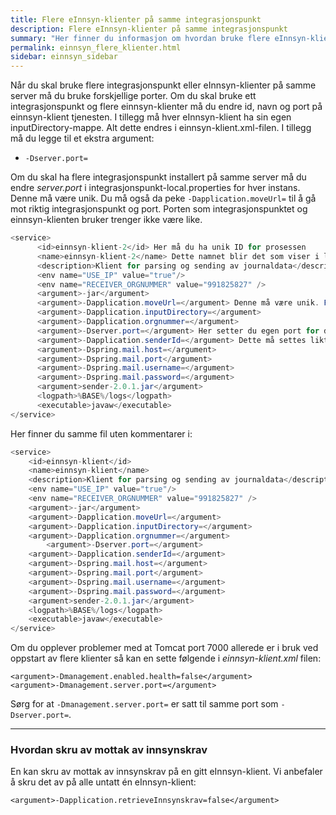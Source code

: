 ```yaml
---
title: Flere eInnsyn-klienter på samme integrasjonspunkt
description: Flere eInnsyn-klienter på samme integrasjonspunkt
summary: "Her finner du informasjon om hvordan bruke flere eInnsyn-klienter på samme integrasjonspunkt"
permalink: einnsyn_flere_klienter.html
sidebar: einnsyn_sidebar
---
```


Når du skal bruke flere integrasjonspunkt eller eInnsyn-klienter på samme server må du bruke forskjellige porter. Om du skal bruke ett integrasjonspunkt og flere einnsyn-klienter må du endre id, navn og port på einnsyn-klient tjenesten. I tillegg må hver eInnsyn-klient ha sin egen inputDirectory-mappe. 
Alt dette endres i einnsyn-klient.xml-filen. I tillegg må du legge til et ekstra argument:

* ```-Dserver.port= ```

Om du skal ha flere integrasjonspunkt installert på samme server må du endre *server.port* i integrasjonspunkt-local.properties for hver instans. Denne må være unik. Du må også da peke ```-Dapplication.moveUrl=``` til å gå mot riktig integrasjonspunkt og port. Porten som integrasjonspunktet og einnsyn-klienten bruker trenger ikke være like. 


``` java
<service>
      <id>einnsyn-klient-2</id> Her må du ha unik ID for prosessen
      <name>einnsyn-klient-2</name> Dette namnet blir det som viser i lista over windows tjenester.
      <description>Klient for parsing og sending av journaldata</description>
      <env name="USE_IP" value="true"/>
      <env name="RECEIVER_ORGNUMMER" value="991825827" />
      <argument>-jar</argument>
      <argument>-Dapplication.moveUrl=</argument> Denne må være unik. Forteller hvilket integrasjonspunkt den kobler til http://localhost:9093 94, 95...
      <argument>-Dapplication.inputDirectory=</argument>
      <argument>-Dapplication.orgnummer=</argument> 
      <argument>-Dserver.port=</argument> Her setter du egen port for denne einnsyn-klienten. For eksempel 9094, 9095, 9096…
      <argument>-Dapplication.senderId=</argument> Dette må settes likt orgnummeret som er satt på .properties filen til integrasjonspunktet. Trenger ikke være likt orgnummeret i -Dapplication.orgnummer
      <argument>-Dspring.mail.host=</argument>
      <argument>-Dspring.mail.port</argument>
      <argument>-Dspring.mail.username=</argument>
      <argument>-Dspring.mail.password=</argument>
      <argument>sender-2.0.1.jar</argument>
      <logpath>%BASE%/logs</logpath>
      <executable>javaw</executable>
</service>
```

Her finner du samme fil uten kommentarer i:

```java
<service>
	<id>einnsyn-klient</id>
	<name>einnsyn-klient</name>
	<description>Klient for parsing og sending av journaldata</description>
	<env name="USE_IP" value="true"/>
	<env name="RECEIVER_ORGNUMMER" value="991825827" />
	<argument>-jar</argument>
	<argument>-Dapplication.moveUrl=</argument>
	<argument>-Dapplication.inputDirectory=</argument>
	<argument>-Dapplication.orgnummer=</argument>
        <argument>-Dserver.port=</argument>
	<argument>-Dapplication.senderId=</argument>
	<argument>-Dspring.mail.host=</argument>
	<argument>-Dspring.mail.port</argument>
	<argument>-Dspring.mail.username=</argument>
	<argument>-Dspring.mail.password=</argument>
	<argument>sender-2.0.1.jar</argument>
	<logpath>%BASE%/logs</logpath>
	<executable>javaw</executable>
</service>
```

Om du opplever problemer med at Tomcat port 7000 allerede er i bruk ved oppstart av flere klienter så kan en sette følgende i *einnsyn-klient.xml* filen: 

```
<argument>-Dmanagement.enabled.health=false</argument>
<argument>-Dmanagement.server.port=</argument>
```

Sørg for at ```-Dmanagement.server.port=``` er satt til samme port som ```-Dserver.port=```.

---

### Hvordan skru av mottak av innsynskrav
En kan skru av mottak av innsynskrav på en gitt eInnsyn-klient. Vi anbefaler å skru det av på alle untatt én eInnsyn-klient: 

```
<argument>-Dapplication.retrieveInnsynskrav=false</argument>
```
